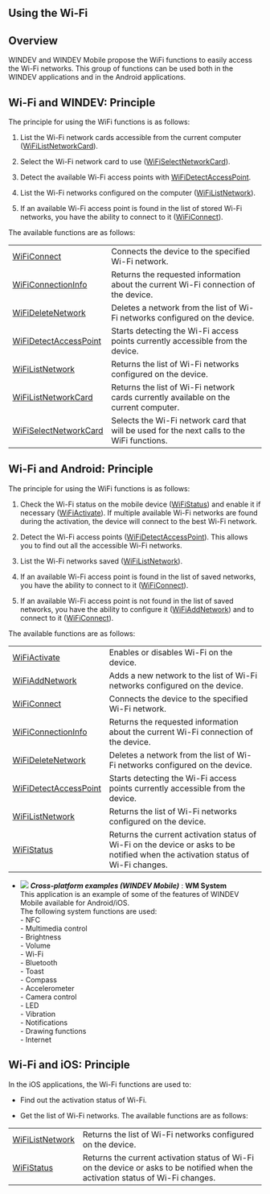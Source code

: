 
## Using the Wi-Fi
			

<a name="NOTE1"></a>
<a name="NOTE1_1"></a>


## Overview
<a name="overview_ELTTEXTE000157"></a>
WINDEV and WINDEV Mobile propose the WiFi functions to easily access the Wi-Fi networks. This group of functions can be used both in the WINDEV applications and in the Android applications. 





<a name="NOTE2"></a>
<a name="NOTE2_1"></a>


## Wi-Fi and WINDEV: Principle
<a name="wifi_and_windev_principle_ELTTEXTE000181"></a>
The principle for using the WiFi functions is as follows: 

1. List the Wi-Fi network cards accessible from the current computer ([WiFiListNetworkCard](../WDLang3/1000020693.md)). 

2. Select the Wi-Fi network card to use ([WiFiSelectNetworkCard](../WDLang3/1000020694.md)). 

3. Detect the available Wi-Fi access points with [WiFiDetectAccessPoint](../WDLang3/1000019353.md). 

4. List the Wi-Fi networks configured on the computer ([WiFiListNetwork](../WDLang3/1000019356.md)). 

5. If an available Wi-Fi access point is found in the list of stored Wi-Fi networks, you have the ability to connect to it ([WiFiConnect](../WDLang3/1000019352.md)). 




The available functions are as follows: 



|   |   |
| --- | --- |
| [WiFiConnect](../WDLang3/1000019352.md) | Connects the device to the specified Wi-Fi network. |
| [WiFiConnectionInfo](../WDLang3/1000019355.md) | Returns the requested information about the current Wi-Fi connection of the device. |
| [WiFiDeleteNetwork](../WDLang3/1000019357.md) | Deletes a network from the list of Wi-Fi networks configured on the device. |
| [WiFiDetectAccessPoint](../WDLang3/1000019353.md) | Starts detecting the Wi-Fi access points currently accessible from the device. |
| [WiFiListNetwork](../WDLang3/1000019356.md) | Returns the list of Wi-Fi networks configured on the device. |
| [WiFiListNetworkCard](../WDLang3/1000020693.md) | Returns the list of Wi-Fi network cards currently available on the current computer. |
| [WiFiSelectNetworkCard](../WDLang3/1000020694.md) | Selects the Wi-Fi network card that will be used for the next calls to the WiFi functions. |





<a name="NOTE3"></a>
<a name="NOTE3_1"></a>


## Wi-Fi and Android: Principle
<a name="wifi_and_android_principle_ELTTEXTE000256"></a>
The principle for using the WiFi functions is as follows: 

1. Check the Wi-Fi status on the mobile device ([WiFiStatus](../WDLang3/1000019354.md)) and enable it if necessary ([WiFiActivate](../WDLang3/1000019350.md)). If multiple available Wi-Fi networks are found during the activation, the device will connect to the best Wi-Fi network. 

2. Detect the Wi-Fi access points ([WiFiDetectAccessPoint](../WDLang3/1000019353.md)). This allows you to find out all the accessible Wi-Fi networks. 

3. List the Wi-Fi networks saved ([WiFiListNetwork](../WDLang3/1000019356.md)). 

4. If an available Wi-Fi access point is found in the list of saved networks, you have the ability to connect to it ([WiFiConnect](../WDLang3/1000019352.md)). 

5. If an available Wi-Fi access point is not found in the list of saved networks, you have the ability to configure it ([WiFiAddNetwork](../WDLang3/1000019351.md)) and to connect to it ([WiFiConnect](../WDLang3/1000019352.md)).




The available functions are as follows: 



|   |   |
| --- | --- |
| [WiFiActivate](../WDLang3/1000019350.md) | Enables or disables Wi-Fi on the device. |
| [WiFiAddNetwork](../WDLang3/1000019351.md) | Adds a new network to the list of Wi-Fi networks configured on the device. |
| [WiFiConnect](../WDLang3/1000019352.md) | Connects the device to the specified Wi-Fi network. |
| [WiFiConnectionInfo](../WDLang3/1000019355.md) | Returns the requested information about the current Wi-Fi connection of the device. |
| [WiFiDeleteNetwork](../WDLang3/1000019357.md) | Deletes a network from the list of Wi-Fi networks configured on the device. |
| [WiFiDetectAccessPoint](../WDLang3/1000019353.md) | Starts detecting the Wi-Fi access points currently accessible from the device. |
| [WiFiListNetwork](../WDLang3/1000019356.md) | Returns the list of Wi-Fi networks configured on the device. |
| [WiFiStatus](../WDLang3/1000019354.md) | Returns the current activation status of Wi-Fi on the device or asks to be notified when the activation status of Wi-Fi changes. |





- ![](https://doc.pcsoft.fr/en-US/images/image.awp?langid=3&name=WMSystem.gif) ***Cross-platform examples (WINDEV Mobile)*** : **WM System** <br>This application is an example of some of the features of WINDEV Mobile available for Android/iOS.<br>The following system functions are used: <br>- NFC<br>- Multimedia control<br>- Brightness<br>- Volume<br>- Wi-Fi<br>- Bluetooth<br>- Toast<br>- Compass<br>- Accelerometer<br>- Camera control<br>- LED<br>- Vibration<br>- Notifications<br>- Drawing functions<br>- Internet


<a name="NOTE4"></a>
<a name="NOTE4_1"></a>


## Wi-Fi and iOS: Principle
<a name="wifi_and_ios_principle_ELTTEXTE000338"></a>
In the iOS applications, the Wi-Fi functions are used to: 

- Find out the activation status of Wi-Fi. 

- Get the list of Wi-Fi networks. The available functions are as follows: 





|   |   |
| --- | --- |
| [WiFiListNetwork](../WDLang3/1000019356.md) | Returns the list of Wi-Fi networks configured on the device. |
| [WiFiStatus](../WDLang3/1000019354.md) | Returns the current activation status of Wi-Fi on the device or asks to be notified when the activation status of Wi-Fi changes. |






